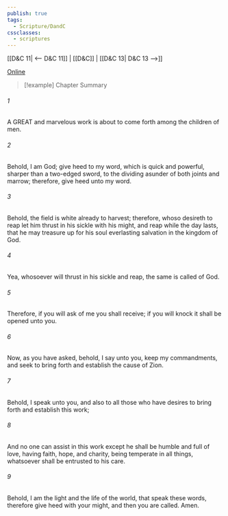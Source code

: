 ```yaml
---
publish: true
tags:
  - Scripture/DandC
cssclasses:
  - scriptures
---
```

[[D&C 11| <-- D&C 11]] | [[D&C]] | [[D&C 13| D&C 13 -->]]

[Online](https://churchofjesuschrist.org/study/scriptures/dc-testament/dc/12?lang=eng)

>[!example] Chapter Summary
>
###### 1
A GREAT and marvelous work is about to come forth among the children of men.
###### 2
Behold, I am God; give heed to my word, which is quick and powerful, sharper than a two-edged sword, to the dividing asunder of both joints and marrow; therefore, give heed unto my word.
###### 3
Behold, the field is white already to harvest; therefore, whoso desireth to reap let him thrust in his sickle with his might, and reap while the day lasts, that he may treasure up for his soul everlasting salvation in the kingdom of God.
###### 4
Yea, whosoever will thrust in his sickle and reap, the same is called of God.
###### 5
Therefore, if you will ask of me you shall receive; if you will knock it shall be opened unto you.
###### 6
Now, as you have asked, behold, I say unto you, keep my commandments, and seek to bring forth and establish the cause of Zion.
###### 7
Behold, I speak unto you, and also to all those who have desires to bring forth and establish this work;
###### 8
And no one can assist in this work except he shall be humble and full of love, having faith, hope, and charity, being temperate in all things, whatsoever shall be entrusted to his care.
###### 9
Behold, I am the light and the life of the world, that speak these words, therefore give heed with your might, and then you are called. Amen.




